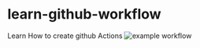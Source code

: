 # learn-github-workflow
Learn How to create github Actions
![example workflow](https://github.com/codeWriter9/learn-github-workflow/actions/workflows/learn-github-actions.yml/badge.svg)
